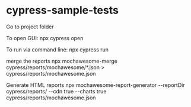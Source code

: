 # cypress-sample-tests


Go to project folder

To open GUI:
npx cypress open


To run via command line:
npx cypress run

merge the reports
npx mochawesome-merge cypress/reports/mochawesome/*.json > cypress/reports/mochawesome.json

Generate HTML reports 
npx mochawesome-report-generator --reportDir cypress/reports/ --cdn true --charts true cypress/reports/mochawesome.json

